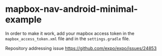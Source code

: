 # mapbox-nav-android-minimal-example

In order to make it work, add your mapbox access token in the `mapbox_access_token.xml` file and in the `settings.gradle` file.

Repository addressing issue https://github.com/expo/expo/issues/24853
